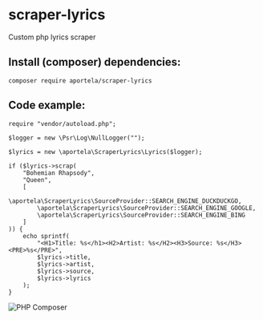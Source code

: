 # scraper-lyrics

Custom php lyrics scraper

## Install (composer) dependencies:

```
composer require aportela/scraper-lyrics
```

## Code example:

```
require "vendor/autoload.php";

$logger = new \Psr\Log\NullLogger("");

$lyrics = new \aportela\ScraperLyrics\Lyrics($logger);

if ($lyrics->scrap(
    "Bohemian Rhapsody",
    "Queen",
    [
        \aportela\ScraperLyrics\SourceProvider::SEARCH_ENGINE_DUCKDUCKGO,
        \aportela\ScraperLyrics\SourceProvider::SEARCH_ENGINE_GOOGLE,
        \aportela\ScraperLyrics\SourceProvider::SEARCH_ENGINE_BING
    ]
)) {
    echo sprintf(
        "<H1>Title: %s</h1><H2>Artist: %s</H2><H3>Source: %s</H3><PRE>%s</PRE>",
        $lyrics->title,
        $lyrics->artist,
        $lyrics->source,
        $lyrics->lyrics
    );
}
```

![PHP Composer](https://github.com/aportela/scraper-lyrics/actions/workflows/php.yml/badge.svg)
